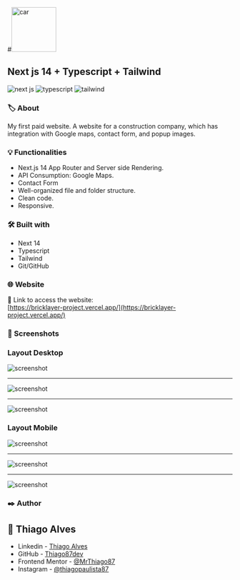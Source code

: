 #<img src="public/logo.png" alt="car" width="100">
## Next js 14 + Typescript + Tailwind
<img src="https://img.shields.io/badge/Next.js-000000.svg?style=for-the-badge&logo=nextdotjs&logoColor=white" alt="next js"/>
<img src="https://img.shields.io/badge/TypeScript-3178C6.svg?style=for-the-badge&logo=TypeScript&logoColor=white" alt="typescript"/>
<img src="https://img.shields.io/badge/Tailwind%20CSS-06B6D4.svg?style=for-the-badge&logo=Tailwind-CSS&logoColor=white" alt="tailwind"/>

### 🏷️ About 
My first paid website.
A website for a construction company, which has integration with Google maps, contact form, and popup images.

### 💡 Functionalities 

* Next.js 14 App Router and Server side Rendering.
* API Consumption: Google Maps.
* Contact Form
* Well-organized file and folder structure.
* Clean code.
* Responsive.

###  🛠️ Built with

* Next 14
* Typescript
* Tailwind
* Git/GitHub

### 🌐 Website
:link: Link to access the website:<br/>[https://bricklayer-project.vercel.app/](https://bricklayer-project.vercel.app/)

### 📸 Screenshots

### Layout Desktop
![screenshot](public/desk.png)
***
![screenshot](public/desk2.png)
***
![screenshot](public/desk3.png)

### Layout Mobile
![screenshot](public/cel.png) 
***
![screenshot](public/cel2.png)
***
![screenshot](public/cel3.png)

### ✒️ Author
## :raising_hand: Thiago Alves

- Linkedin - [Thiago Alves](https://www.linkedin.com/in/thiago-alves-010915274/)
- GitHub - [Thiago87dev](https://github.com/Thiago87dev)
- Frontend Mentor - [@MrThiago87](https://www.frontendmentor.io/profile/MrThiago87)
- Instagram - [@thiagopaulista87](https://www.instagram.com/thiagopaulista87/)